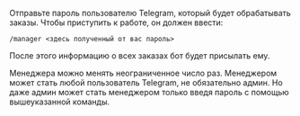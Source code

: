 Отправьте пароль пользователю Telegram, который будет обрабатывать заказы. Чтобы приступить к работе, он должен ввести:

`/manager <здесь полученный от вас пароль>`

После этого информацию о всех заказах бот будет присылать ему.

Менеджера можно менять неограниченное число раз. Менеджером может стать любой пользователь Telegram, не обязательно админ. Но даже админ может стать менеджером только введя пароль с помощью вышеуказанной команды.
